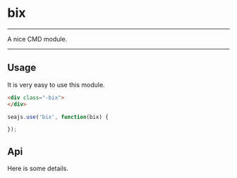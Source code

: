 # bix

---

A nice CMD module.

---

## Usage

It is very easy to use this module.

````html
<div class="-bix">
</div>
````

```javascript
seajs.use('bix', function(bix) {

});
```

## Api

Here is some details.
